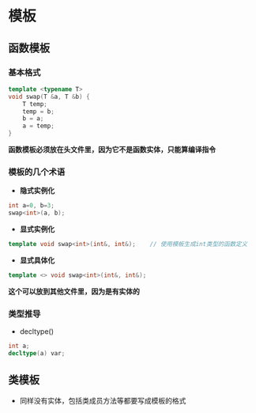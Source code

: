 # 模板

## 函数模板

### 基本格式

```cpp
template <typename T>
void swap(T &a, T &b) {
	T temp;
	temp = b;
	b = a;
	a = temp;
}
```
__函数模板必须放在头文件里，因为它不是函数实体，只能算编译指令__

###	模板的几个术语
+	**隐式实例化**
```cpp
int a=0, b=3;
swap<int>(a, b);
```
+	**显式实例化**
```cpp
template void swap<int>(int&, int&);	// 使用模板生成int类型的函数定义
```
+	**显式具体化**
```cpp
template <> void swap<int>(int&, int&);
```
__这个可以放到其他文件里，因为是有实体的__

###	类型推导
+	decltype()
```cpp
int a;
decltype(a) var;
```

##	类模板

+	同样没有实体，包括类成员方法等都要写成模板的格式
